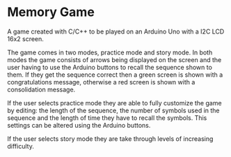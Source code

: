# Memory Game
A game created with C/C++ to be played on an Arduino Uno with a I2C LCD 16x2 screen.

The game comes in two modes, practice mode and story mode. In both modes the game consists of arrows being displayed on the screen and the user having to use the Arduino buttons to recall the sequence shown to them. If they get the sequence correct then a green screen is shown with a congratulations message, otherwise a red screen is shown with a consolidation message. 

If the user selects practice mode they are able to fully customize the game by editing: the length of the sequence, the number of symbols used in the sequence and the length of time they have to recall the symbols. This settings can be altered using the Arduino buttons. 

If the user selects story mode they are take through levels of increasing difficulty. 
